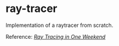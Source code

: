 # ray-tracer
Implementation of a raytracer from scratch.

Reference: [_Ray Tracing in One Weekend_](https://raytracing.github.io/books/RayTracingInOneWeekend.html)
